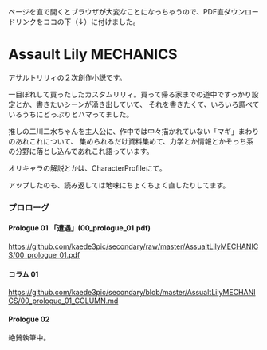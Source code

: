 ページを直で開くとブラウザが大変なことになっちゃうので、PDF直ダウンロードリンクをココの下（↓）に付けました。

# Assault Lily MECHANICS
アサルトリリィの２次創作小説です。

一目ぼれして買ったしたカスタムリリィ。買って帰る家までの道中ですっかり設定とか、書きたいシーンが湧き出していて、
それを書きたくて、いろいろ調べているうちにどっぷりとハマってました。

推しの二川二水ちゃんを主人公に、作中では中々描かれていない「マギ」まわりのあれこれについて、
集められるだけ資料集めて、力学とか情報とかそっち系の分野に落とし込んであれこれ語っています。

オリキャラの解説とかは、CharacterProfileにて。

アップしたのも、読み返しては地味にちょくちょく直したりしてます。

### プロローグ
#### Prologue 01 「遭遇」(00_prologue_01.pdf)
https://github.com/kaede3pic/secondary/raw/master/AssualtLilyMECHANICS/00_prologue_01.pdf

#### コラム 01
https://github.com/kaede3pic/secondary/blob/master/AssualtLilyMECHANICS/00_prologue_01_COLUMN.md

#### Prologue 02
絶賛執筆中。
